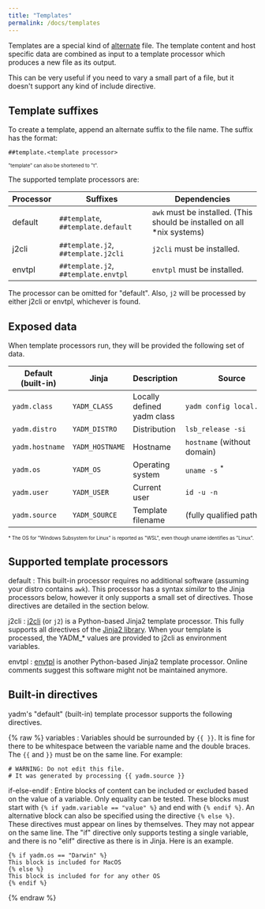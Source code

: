 ```yaml
---
title: "Templates"
permalink: /docs/templates
---
```

Templates are a special kind of [alternate](/docs/alternates) file. The template
content and host specific data are combined as input to a template processor
which produces a new file as its output.

This can be very useful if you need to vary a small part of a file, but it
doesn't support any kind of include directive.

## Template suffixes

To create a template, append an alternate suffix to the file name.
The suffix has the format:

    ##template.<template processor>

<sub><sup>
"template" can also be shortened to "t".
</sup></sub>

The supported template processors are:

| Processor | Suffixes                             | Dependencies                                                            |
| -         | -                                    | -                                                                       |
| default   | `##template`, `##template.default`   | `awk` must be installed. (This should be installed on all *nix systems) |
| j2cli     | `##template.j2`, `##template.j2cli`  | `j2cli` must be installed.                                              |
| envtpl    | `##template.j2`, `##template.envtpl` | `envtpl` must be installed.                                             |

The processor can be omitted for "default".
Also, `j2` will be processed by either j2cli or envtpl, whichever is found.

## Exposed data

When template processors run, they will be provided the following set of data.


| Default (built-in) | Jinja           | Description                | Source                                         |
| -                  | -               | -                          | -                                              |
| `yadm.class`       | `YADM_CLASS`    | Locally defined yadm class | <code>yadm&nbsp;config&nbsp;local.class</code> |
| `yadm.distro`      | `YADM_DISTRO`   | Distribution               | <code>lsb_release&nbsp;&#8209;si</code>        |
| `yadm.hostname`    | `YADM_HOSTNAME` | Hostname                   | `hostname` (without domain)                    |
| `yadm.os`          | `YADM_OS`       | Operating system           | <code>uname&nbsp;&#8209;s</code> <sup>*</sup>  |
| `yadm.user`        | `YADM_USER`     | Current user               | <code>id&nbsp;&#8209;u&nbsp;&#8209;n</code>    |
| `yadm.source`      | `YADM_SOURCE`   | Template filename          | (fully qualified path)                         |

<sub><sup>*
The OS for "Windows Subsystem for Linux" is reported as "WSL", even though uname identifies as "Linux".
</sup></sub>

## Supported template processors

default
: This built-in processor requires no additional software (assuming your distro
contains `awk`). This processor has a syntax _similar_ to the Jinja processors
below, however it only supports a small set of directives. Those directives are
detailed in the section below.

j2cli
: [j2cli][j2cli] (or `j2`) is a Python-based Jinja2 template processor. This
fully supports all directives of the [Jinja2 library][jinja]. When your template is
processed, the YADM_* values are provided to j2cli as environment variables.

envtpl
: [envtpl][envtpl] is another Python-based Jinja2 template processor. Online
comments suggest this software might not be maintained anymore.

## Built-in directives
yadm's "default" (built-in) template processor supports the following directives.

{% raw %}
variables
: Variables should be surrounded by `{{ }}`. It is fine for there to be
whitespace between the variable name and the double braces. The `{{` and
`}}` must be on the same line. For example:

```jinja
# WARNING: Do not edit this file.
# It was generated by processing {{ yadm.source }}
```

if-else-endif
: Entire blocks of content can be included or excluded based on the value of a
variable. Only equality can be tested. These blocks must start with
`{% if yadm.variable == "value" %}` and end with `{% endif %}`. An alternative
block can also be specified using the directive `{% else %}`. These directives
must appear on lines by themselves. They may not appear on the same line. The
"if" directive only supports testing a single variable, and there is no "elif"
directive as there is in Jinja. Here is an example.

```jinja
{% if yadm.os == "Darwin" %}
This block is included for MacOS
{% else %}
This block is included for for any other OS
{% endif %}
```

{% endraw %}

[envtpl]: https://github.com/andreasjansson/envtpl
[j2cli]: https://github.com/kolypto/j2cli
[jinja]: https://jinja.palletsprojects.com
